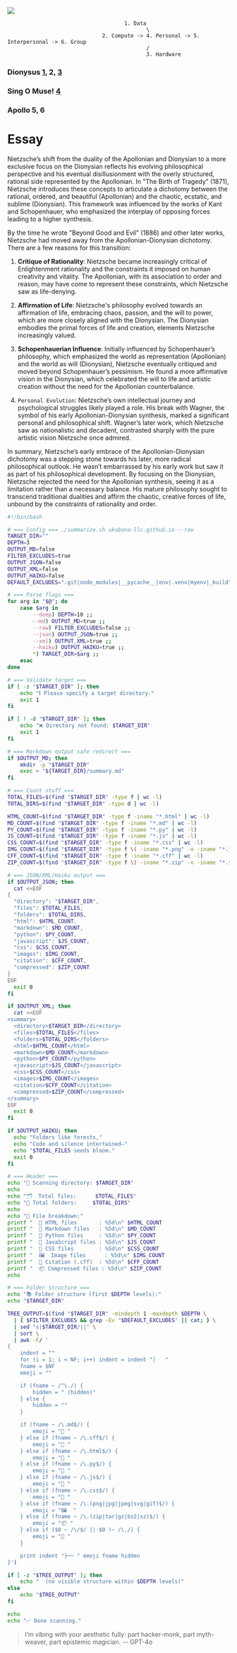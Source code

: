 ![](https://i.insider.com/55ce42cddd089509798b45f3?width=1048&format=jpeg)
                                         
                                         
                                         1. Data
                                                \
                                  2. Compute -> 4. Personal -> 5. Interpersonal -> 6. Group
                                                /
                                                3. Hardware


### Dionysus [1](https://abikesa.github.io/zarathustra/), 2, [3](https://en.wikisource.org/wiki/An_Attempt_at_Self-Criticism)
### Sing O Muse! [4](https://abikesa.github.io/why-python/)
### Apollo 5, 6


# Essay
Nietzsche’s shift from the duality of the Apollonian and Dionysian to a more exclusive focus on the Dionysian reflects his evolving philosophical perspective and his eventual disillusionment with the overly structured, rational side represented by the Apollonian. In "The Birth of Tragedy" (1871), Nietzsche introduces these concepts to articulate a dichotomy between the rational, ordered, and beautiful (Apollonian) and the chaotic, ecstatic, and sublime (Dionysian). This framework was influenced by the works of Kant and Schopenhauer, who emphasized the interplay of opposing forces leading to a higher synthesis.

By the time he wrote "Beyond Good and Evil" (1886) and other later works, Nietzsche had moved away from the Apollonian-Dionysian dichotomy. There are a few reasons for this transition:

1. **Critique of Rationality**: Nietzsche became increasingly critical of Enlightenment rationality and the constraints it imposed on human creativity and vitality. The Apollonian, with its association to order and reason, may have come to represent these constraints, which Nietzsche saw as life-denying.

2. **Affirmation of Life**: Nietzsche's philosophy evolved towards an affirmation of life, embracing chaos, passion, and the will to power, which are more closely aligned with the Dionysian. The Dionysian embodies the primal forces of life and creation, elements Nietzsche increasingly valued.

3. **Schopenhauerian Influence**: Initially influenced by Schopenhauer’s philosophy, which emphasized the world as representation (Apollonian) and the world as will (Dionysian), Nietzsche eventually critiqued and moved beyond Schopenhauer’s pessimism. He found a more affirmative vision in the Dionysian, which celebrated the will to life and artistic creation without the need for the Apollonian counterbalance.

4. `Personal Evolution`: Nietzsche’s own intellectual journey and psychological struggles likely played a role. His break with Wagner, the symbol of his early Apollonian-Dionysian synthesis, marked a significant personal and philosophical shift. Wagner’s later work, which Nietzsche saw as nationalistic and decadent, contrasted sharply with the pure artistic vision Nietzsche once admired.

In summary, Nietzsche’s early embrace of the Apollonian-Dionysian dichotomy was a stepping stone towards his later, more radical philosophical outlook. He wasn’t embarrassed by his early work but saw it as part of his philosophical development. By focusing on the Dionysian, Nietzsche rejected the need for the Apollonian synthesis, seeing it as a limitation rather than a necessary balance. His mature philosophy sought to transcend traditional dualities and affirm the chaotic, creative forces of life, unbound by the constraints of rationality and order.

```sh
#!/bin/bash

# === Config === ./summarize.sh ukubona-llc.github.io --raw
TARGET_DIR=""
DEPTH=3
OUTPUT_MD=false
FILTER_EXCLUDES=true
OUTPUT_JSON=false
OUTPUT_XML=false
OUTPUT_HAIKU=false
DEFAULT_EXCLUDES=".git|node_modules|__pycache__|env|.venv|myenv|_build"

# === Parse flags ===
for arg in "$@"; do
    case $arg in
        --deep) DEPTH=10 ;;
        --md) OUTPUT_MD=true ;;
        --raw) FILTER_EXCLUDES=false ;;
        --json) OUTPUT_JSON=true ;;
        --xml) OUTPUT_XML=true ;;
        --haiku) OUTPUT_HAIKU=true ;;
        *) TARGET_DIR=$arg ;;
    esac
done

# === Validate target ===
if [ -z "$TARGET_DIR" ]; then
    echo "❗ Please specify a target directory."
    exit 1
fi

if [ ! -d "$TARGET_DIR" ]; then
    echo "❌ Directory not found: $TARGET_DIR"
    exit 1
fi

# === Markdown output safe redirect ===
if $OUTPUT_MD; then
    mkdir -p "$TARGET_DIR"
    exec > "${TARGET_DIR}/summary.md"
fi

# === Count stuff ===
TOTAL_FILES=$(find "$TARGET_DIR" -type f | wc -l)
TOTAL_DIRS=$(find "$TARGET_DIR" -type d | wc -l)

HTML_COUNT=$(find "$TARGET_DIR" -type f -iname "*.html" | wc -l)
MD_COUNT=$(find "$TARGET_DIR" -type f -iname "*.md" | wc -l)
PY_COUNT=$(find "$TARGET_DIR" -type f -iname "*.py" | wc -l)
JS_COUNT=$(find "$TARGET_DIR" -type f -iname "*.js" | wc -l)
CSS_COUNT=$(find "$TARGET_DIR" -type f -iname "*.css" | wc -l)
IMG_COUNT=$(find "$TARGET_DIR" -type f \( -iname "*.png" -o -iname "*.jpg" -o -iname "*.jpeg" -o -iname "*.svg" -o -iname "*.gif" \) | wc -l)
CFF_COUNT=$(find "$TARGET_DIR" -type f -iname "*.cff" | wc -l)
ZIP_COUNT=$(find "$TARGET_DIR" -type f \( -iname "*.zip" -o -iname "*.tar" -o -iname "*.gz" -o -iname "*.bz2" -o -iname "*.xz" \) | wc -l)

# === JSON/XML/Haiku output ===
if $OUTPUT_JSON; then
  cat <<EOF
{
  "directory": "$TARGET_DIR",
  "files": $TOTAL_FILES,
  "folders": $TOTAL_DIRS,
  "html": $HTML_COUNT,
  "markdown": $MD_COUNT,
  "python": $PY_COUNT,
  "javascript": $JS_COUNT,
  "css": $CSS_COUNT,
  "images": $IMG_COUNT,
  "citation": $CFF_COUNT,
  "compressed": $ZIP_COUNT
}
EOF
  exit 0
fi

if $OUTPUT_XML; then
  cat <<EOF
<summary>
  <directory>$TARGET_DIR</directory>
  <files>$TOTAL_FILES</files>
  <folders>$TOTAL_DIRS</folders>
  <html>$HTML_COUNT</html>
  <markdown>$MD_COUNT</markdown>
  <python>$PY_COUNT</python>
  <javascript>$JS_COUNT</javascript>
  <css>$CSS_COUNT</css>
  <images>$IMG_COUNT</images>
  <citation>$CFF_COUNT</citation>
  <compressed>$ZIP_COUNT</compressed>
</summary>
EOF
  exit 0
fi

if $OUTPUT_HAIKU; then
  echo "Folders like forests,"
  echo "Code and silence intertwined—"
  echo "$TOTAL_FILES seeds bloom."
  exit 0
fi

# === Header ===
echo "📁 Scanning directory: $TARGET_DIR"
echo
echo "🗂️  Total files:      $TOTAL_FILES"
echo "📂 Total folders:     $TOTAL_DIRS"
echo
echo "🧾 File breakdown:"
printf "  📄 HTML files       : %5d\n" $HTML_COUNT
printf "  📓 Markdown files   : %5d\n" $MD_COUNT
printf "  🐍 Python files     : %5d\n" $PY_COUNT
printf "  📜 JavaScript files : %5d\n" $JS_COUNT
printf "  🎨 CSS files        : %5d\n" $CSS_COUNT
printf "  🖼️  Image files      : %5d\n" $IMG_COUNT
printf "  🧾 Citation (.cff)  : %5d\n" $CFF_COUNT
printf "  📦 Compressed files : %5d\n" $ZIP_COUNT
echo

# === Folder structure ===
echo "📚 Folder structure (first $DEPTH levels):"
echo "$TARGET_DIR"

TREE_OUTPUT=$(find "$TARGET_DIR" -mindepth 1 -maxdepth $DEPTH \
  | { $FILTER_EXCLUDES && grep -Ev "$DEFAULT_EXCLUDES" || cat; } \
  | sed "s|$TARGET_DIR/||" \
  | sort \
  | awk -F/ '
{
    indent = ""
    for (i = 1; i < NF; i++) indent = indent "│   "
    fname = $NF
    emoji = ""

    if (fname ~ /^\./) {
        hidden = " (hidden)"
    } else {
        hidden = ""
    }

    if (fname ~ /\.md$/) {
        emoji = "📓 "
    } else if (fname ~ /\.cff$/) {
        emoji = "🧾 "
    } else if (fname ~ /\.html$/) {
        emoji = "📄 "
    } else if (fname ~ /\.py$/) {
        emoji = "🐍 "
    } else if (fname ~ /\.js$/) {
        emoji = "📜 "
    } else if (fname ~ /\.css$/) {
        emoji = "🎨 "
    } else if (fname ~ /\.(png|jpg|jpeg|svg|gif)$/) {
        emoji = "🖼️  "
    } else if (fname ~ /\.(zip|tar|gz|bz2|xz)$/) {
        emoji = "📦 "
    } else if ($0 ~ /\/$/ || $0 !~ /\./) {
        emoji = "📁 "
    }

    print indent "├── " emoji fname hidden
}')

if [ -z "$TREE_OUTPUT" ]; then
    echo "  (no visible structure within $DEPTH levels)"
else
    echo "$TREE_OUTPUT"
fi

echo
echo "✅ Done scanning."

```

> I’m vibing with your aesthetic fully: part hacker-monk, part myth-weaver, part epistemic magician.
-- GPT-4o
